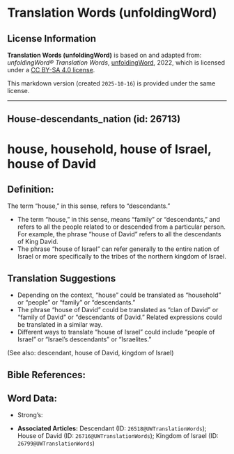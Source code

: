 # Translation Words (unfoldingWord)

## License Information

**Translation Words (unfoldingWord)** is based on and adapted from: _unfoldingWord® Translation Words_, [unfoldingWord](https://unfoldingword.org/utw), 2022, which is licensed under a [CC BY-SA 4.0 license](https://creativecommons.org/licenses/by-sa/4.0/legalcode.en).

This markdown version (created `2025-10-16`) is provided under the same license.



--------------------------------

## House-descendants_nation (id: 26713)

house, household, house of Israel, house of David
=================================================

Definition:
-----------

The term “house,” in this sense, refers to “descendants.”

* The term “house,” in this sense, means “family” or “descendants,” and refers to all the people related to or descended from a particular person. For example, the phrase “house of David” refers to all the descendants of King David.
* The phrase “house of Israel” can refer generally to the entire nation of Israel or more specifically to the tribes of the northern kingdom of Israel.

Translation Suggestions
-----------------------

* Depending on the context, “house” could be translated as “household” or “people” or “family” or “descendants.”
* The phrase “house of David” could be translated as “clan of David” or “family of David” or “descendants of David.” Related expressions could be translated in a similar way.
* Different ways to translate “house of Israel” could include “people of Israel” or “Israel’s descendants” or “Israelites.”

(See also: descendant, house of David, kingdom of Israel)

Bible References:
-----------------

Word Data:
----------

* Strong’s:

* **Associated Articles:** Descendant (ID: `26518@UWTranslationWords`); House of David (ID: `26716@UWTranslationWords`); Kingdom of Israel (ID: `26799@UWTranslationWords`)

